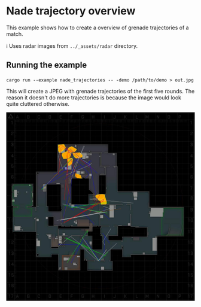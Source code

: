 # Nade trajectory overview

This example shows how to create a overview of grenade trajectories of a match.

:information_source: Uses radar images from `../_assets/radar` directory.

## Running the example

`cargo run --example nade_trajectories -- -demo /path/to/demo > out.jpg`

This will create a JPEG with grenade trajectories of the first five rounds. The reason it doesn't do more trajectories is because the image would look quite cluttered otherwise.

![Resulting map overview with trajectories](https://raw.githubusercontent.com/markus-wa/demoinfocs-golang/master/examples/nade-trajectories/nade_trajectories.jpg)

